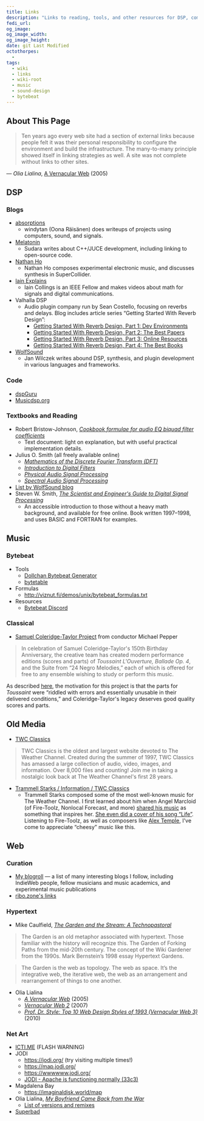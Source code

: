 ```yaml
---
title: Links
description: "Links to reading, tools, and other resources for DSP, computer music, and the Web.\n\n As Olia Lialina notes, at one point “every web site had a section of external links because people felt it was their personal responsibility to… build the infrastructure” of the Web. As search engines crumble, I find curation by humans ever more valuable."
fedi_url:
og_image:
og_image_width:
og_image_height:
date: git Last Modified
octothorpes:
  -
tags:
  - wiki
  - links
  - wiki-root
  - music
  - sound-design
  - bytebeat
---
```


## About This Page

> Ten years ago every web site had a section of external links because people felt it was their personal responsibility to configure the environment and build the infrastructure. The many-to-many principle showed itself in linking strategies as well. A site was not complete without links to other sites.

— _Olia Lialina_, [A Vernacular Web](https://art.teleportacia.org/observation/vernacular/links.html) (2005)

## DSP

### Blogs

- [absorptions](https://www.windytan.com/)
  - windytan (Oona Räisänen) does writeups of projects using computers, sound, and signals.
- [Melatonin](https://melatonin.dev/blog/)
  - Sudara writes about C++/JUCE development, including linking to open-source code.
- [Nathan Ho](https://nathan.ho.name/)
  - Nathan Ho composes experimental electronic music, and discusses synthesis in SuperCollider.
- [Iain Explains](https://www.iaincollings.com/)
  - Iain Collings is an IEEE Fellow and makes videos about math for signals and digital communications.
- Valhalla DSP
  - Audio plugin company run by Sean Costello, focusing on reverbs and delays. Blog includes article series “Getting Started With Reverb Design”:
    - [Getting Started With Reverb Design, Part 1: Dev Environments](https://valhalladsp.com/2021/09/20/getting-started-with-reverb-design-part-1-dev-environments/)
    - [Getting Started With Reverb Design, Part 2: The Best Papers](https://valhalladsp.com/2021/09/22/getting-started-with-reverb-design-part-2-the-foundations/)
    - [Getting Started With Reverb Design, Part 3: Online Resources](https://valhalladsp.com/2021/09/23/getting-started-with-reverb-design-part-3-online-resources/)
    - [Getting Started With Reverb Design, Part 4: The Best Books](https://valhalladsp.com/2021/09/28/getting-started-with-reverb-design-part-4-books/)
- [WolfSound](https://thewolfsound.com/posts/)
  - Jan Wilczek writes abound DSP, synthesis, and plugin development in various languages and frameworks.

### Code

- [dspGuru](https://dspguru.com/)
- [Musicdsp.org](https://www.musicdsp.org/en/latest/)

### Textbooks and Reading

- Robert Bristow-Johnson, [_Cookbook formulae for audio EQ biquad filter coefficients_](https://webaudio.github.io/Audio-EQ-Cookbook/Audio-EQ-Cookbook.txt)
  - Text document: light on explanation, but with useful practical implementation details.
- Julius O. Smith (all freely available online)
  - [_Mathematics of the Discrete Fourier Transform (DFT)_](https://ccrma.stanford.edu/~jos/mdft/)
  - [_Introduction to Digital Filters_](https://ccrma.stanford.edu/~jos/filters/)
  - [_Physical Audio Signal Processing_](https://ccrma.stanford.edu/~jos/pasp/)
  - [_Spectral Audio Signal Processing_](https://ccrma.stanford.edu/~jos/sasp/)
- [List by WolfSound blog](https://thewolfsound.com/resources/)
- Steven W. Smith, [_The Scientist and Engineer's Guide to Digital Signal Processing_](https://www.dspguide.com/)
  - An accessible introduction to those without a heavy math background, and available for free online. Book written 1997–1998, and uses BASIC and FORTRAN for examples.

## Music

### Bytebeat

- Tools
  - [Dollchan Bytebeat Generator](https://dollchan.net/bytebeat/)
  - [bytetable](https://psubscirbe-bytebeat.neocities.org/bytetable)
- Formulas
  - <http://viznut.fi/demos/unix/bytebeat_formulas.txt>
- Resources
  - [Bytebeat Discord](https://discord.gg/n5BXmsbevn)

### Classical

- [Samuel Coleridge-Taylor Project](https://www.mikerepper.com/coleridge-taylor-project.html) from conductor Michael Pepper

> In celebration of Samuel Coleridge-Taylor's 150th Birthday Anniversary, the creative team has created modern performance editions (scores and parts) of
> _Toussaint L'Ouverture, Ballade Op. 4_, and the Suite from “24 Negro Melodies,” each of which is offered for free to any ensemble wishing to study or perform this music.

As described [here](https://www.npr.org/2025/08/14/nx-s1-5496512/samuel-coleridge-taylor-150-avril-black-british-classical), the motivation for this project is that the parts for _Toussaint_ were “riddled with errors and essentially unusable in their delivered conditions,” and Coleridge-Taylor's legacy deserves good quality scores and parts.

## Old Media

- [TWC Classics](https://twcclassics.com/)

> TWC Classics is the oldest and largest website devoted to The Weather Channel. Created during the summer of 1997, TWC Classics has amassed a large collection of audio, video, images, and information. Over 8,000 files and counting! Join me in taking a nostalgic look back at The Weather Channel's first 28 years.

- [Trammell Starks / Information / TWC Classics](https://twcclassics.com/information/trammell-starks.html)
  - Trammell Starks composed some of the most well-known music for The Weather Channel. I first learned about him when Angel Marcloid (of Fire-Toolz, Nonlocal Forecast, and more) [shared his music](https://fire-toolz.tumblr.com/post/183966509639/this-nonlocal-forecast-mix-offers-smooth-jazz-fit) as something that inspires her. [She even did a cover of his song “Life”](https://fire-toolz.bandcamp.com/track/life). Listening to Fire-Toolz, as well as composers like [Alex Temple](https://www.alextemplemusic.com/), I've come to appreciate “cheesy” music like this.

## Web

### Curation

- [My blogroll](/blogroll) — a list of many interesting blogs I follow, including IndieWeb people, fellow musicians and music academics, and experimental music publications
- [ribo.zone's links](https://ribo.zone/links)

### Hypertext

- Mike Caulfield, [_The Garden and the Stream: A Technopastoral_](https://hapgood.us/2015/10/17/the-garden-and-the-stream-a-technopastoral/)

> The Garden is an old metaphor associated with hypertext. Those familiar with the history will recognize this. The Garden of Forking Paths from the mid-20th century. The concept of the Wiki Gardener from the 1990s. Mark Bernstein’s 1998 essay Hypertext Gardens.

> The Garden is the web as topology. The web as space. It’s the integrative web, the iterative web, the web as an arrangement and rearrangement of things to one another.

- Olia Lialina
  - [_A Vernacular Web_](https://art.teleportacia.org/observation/vernacular/) (2005)
  - [_Vernacular Web 2_](https://contemporary-home-computing.org/vernacular-web-2/) (2007)
  - [_Prof. Dr. Style: Top 10 Web Design Styles of 1993 (Vernacular Web 3)_](https://contemporary-homenew_ret_no_self-computing.org/prof-dr-style/) (2010)

### Net Art

- [ICTI.ME](https://icti.me/) (FLASH WARNING)
- JODI
  - <https://jodi.org/> (try visiting multiple times!)
  - <https://map.jodi.org/>
  - <https://wwwwww.jodi.org/>
  - [JODI - Apache is functioning normally (33c3)](https://www.youtube.com/watch?v=w4_3t9Uk6yM)
- Magdalena Bay
  - <https://imaginaldisk.world/map>
- Olia Lialina, [_My Boyfriend Came Back from the War_](http://www.teleportacia.org/war/)
  - [List of versions and remixes](http://myboyfriendcamebackfromth.ewar.ru/)
- [Superbad](https://superbad.com/)
  <!-- - <https://superbad.com/1/follow/index.html> -->
